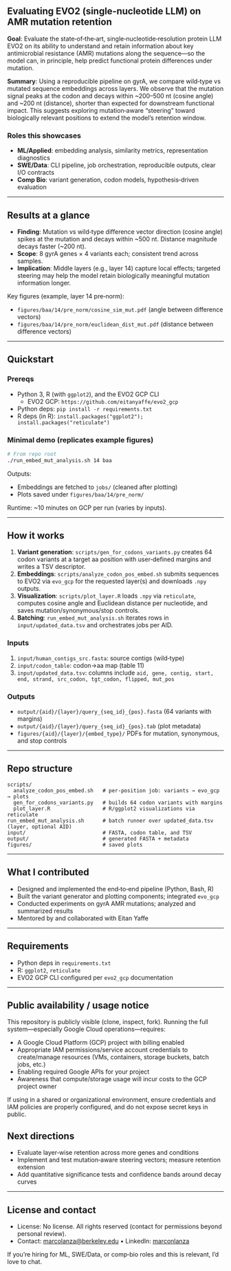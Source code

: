 ## Evaluating EVO2 (single‑nucleotide LLM) on AMR mutation retention

**Goal**: Evaluate the state‑of‑the‑art, single‑nucleotide‑resolution protein LLM EVO2 on its ability to understand and retain information about key antimicrobial resistance (AMR) mutations along the sequence—so the model can, in principle, help predict functional protein differences under mutation.

**Summary**: Using a reproducible pipeline on gyrA, we compare wild‑type vs mutated sequence embeddings across layers. We observe that the mutation signal peaks at the codon and decays within ~200–500 nt (cosine angle) and ~200 nt (distance), shorter than expected for downstream functional impact. This suggests exploring mutation‑aware “steering” toward biologically relevant positions to extend the model’s retention window.

### Roles this showcases
- **ML/Applied**: embedding analysis, similarity metrics, representation diagnostics
- **SWE/Data**: CLI pipeline, job orchestration, reproducible outputs, clear I/O contracts
- **Comp Bio**: variant generation, codon models, hypothesis‑driven evaluation

---

## Results at a glance
- **Finding**: Mutation vs wild‑type difference vector direction (cosine angle) spikes at the mutation and decays within ~500 nt. Distance magnitude decays faster (~200 nt).
- **Scope**: 8 gyrA genes × 4 variants each; consistent trend across samples.
- **Implication**: Middle layers (e.g., layer 14) capture local effects; targeted steering may help the model retain biologically meaningful mutation information longer.

Key figures (example, layer 14 pre‑norm):
- `figures/baa/14/pre_norm/cosine_sim_mut.pdf` (angle between difference vectors)
- `figures/baa/14/pre_norm/euclidean_dist_mut.pdf` (distance between difference vectors)

---

## Quickstart

### Prereqs
- Python 3, R (with `ggplot2`), and the EVO2 GCP CLI
  - EVO2 GCP: `https://github.com/eitanyaffe/evo2_gcp`
- Python deps: `pip install -r requirements.txt`
- R deps (in R): `install.packages("ggplot2"); install.packages("reticulate")`

### Minimal demo (replicates example figures)
```bash
# From repo root
./run_embed_mut_analysis.sh 14 baa
```
Outputs:
- Embeddings are fetched to `jobs/` (cleaned after plotting)
- Plots saved under `figures/baa/14/pre_norm/`

Runtime: ~10 minutes on GCP per run (varies by inputs).

---

## How it works
1. **Variant generation**: `scripts/gen_for_codons_variants.py` creates 64 codon variants at a target aa position with user‑defined margins and writes a TSV descriptor.
2. **Embeddings**: `scripts/analyze_codon_pos_embed.sh` submits sequences to EVO2 via `evo_gcp` for the requested layer(s) and downloads `.npy` outputs.
3. **Visualization**: `scripts/plot_layer.R` loads `.npy` via `reticulate`, computes cosine angle and Euclidean distance per nucleotide, and saves mutation/synonymous/stop controls.
4. **Batching**: `run_embed_mut_analysis.sh` iterates rows in `input/updated_data.tsv` and orchestrates jobs per AID.

### Inputs
1. `input/human_contigs_src.fasta`: source contigs (wild‑type)
2. `input/codon_table`: codon→aa map (table 11)
3. `input/updated_data.tsv`: columns include `aid, gene, contig, start, end, strand, src_codon, tgt_codon, flipped, mut_pos`

### Outputs
- `output/{aid}/{layer}/query_{seq_id}_{pos}.fasta` (64 variants with margins)
- `output/{aid}/{layer}/query_{seq_id}_{pos}.tab` (plot metadata)
- `figures/{aid}/{layer}/{embed_type}/` PDFs for mutation, synonymous, and stop controls

---

## Repo structure
```
scripts/
  analyze_codon_pos_embed.sh   # per‑position job: variants → evo_gcp → plots
  gen_for_codons_variants.py   # builds 64 codon variants with margins
  plot_layer.R                 # R/ggplot2 visualizations via reticulate
run_embed_mut_analysis.sh      # batch runner over updated_data.tsv (layer, optional AID)
input/                         # FASTA, codon table, and TSV
output/                        # generated FASTA + metadata
figures/                       # saved plots
```

---

## What I contributed
- Designed and implemented the end‑to‑end pipeline (Python, Bash, R)
- Built the variant generator and plotting components; integrated `evo_gcp`
- Conducted experiments on gyrA AMR mutations; analyzed and summarized results
- Mentored by and collaborated with Eitan Yaffe

---

## Requirements
- Python deps in `requirements.txt`
- R: `ggplot2`, `reticulate`
- EVO2 GCP CLI configured per `evo2_gcp` documentation

---

## Public availability / usage notice
This repository is publicly visible (clone, inspect, fork). Running the full system—especially Google Cloud operations—requires:

- A Google Cloud Platform (GCP) project with billing enabled
- Appropriate IAM permissions/service account credentials to create/manage resources (VMs, containers, storage buckets, batch jobs, etc.)
- Enabling required Google APIs for your project
- Awareness that compute/storage usage will incur costs to the GCP project owner

If using in a shared or organizational environment, ensure credentials and IAM policies are properly configured, and do not expose secret keys in public.

## Next directions
- Evaluate layer‑wise retention across more genes and conditions
- Implement and test mutation‑aware steering vectors; measure retention extension
- Add quantitative significance tests and confidence bands around decay curves

---

## License and contact
- License: No license. All rights reserved (contact for permissions beyond personal review).
- Contact: marcolanza@berkeley.edu • LinkedIn: [marconlanza](https://www.linkedin.com/in/marconlanza/)

If you’re hiring for ML, SWE/Data, or comp‑bio roles and this is relevant, I’d love to chat.
